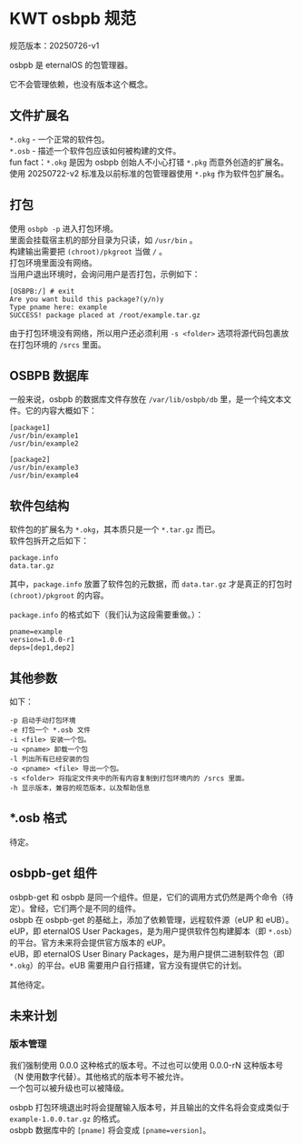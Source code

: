 # KWT osbpb 规范

规范版本：20250726-v1

osbpb 是 eternalOS 的包管理器。

它不会管理依赖，也没有版本这个概念。

## 文件扩展名

`*.okg` - 一个正常的软件包。  
`*.osb` - 描述一个软件包应该如何被构建的文件。  
fun fact：`*.okg` 是因为 osbpb 创始人不小心打错 `*.pkg` 而意外创造的扩展名。使用 20250722-v2 标准及以前标准的包管理器使用 `*.pkg` 作为软件包扩展名。  

## 打包

使用 `osbpb -p` 进入打包环境。  
里面会挂载宿主机的部分目录为只读，如 `/usr/bin` 。  
构建输出需要把 `(chroot)/pkgroot` 当做 `/` 。  
打包环境里面没有网络。  
当用户退出环境时，会询问用户是否打包，示例如下：  

```Terminal
[OSBPB:/] # exit
Are you want build this package?(y/n)y
Type pname here: example
SUCCESS! package placed at /root/example.tar.gz
```

由于打包环境没有网络，所以用户还必须利用 `-s <folder>` 选项将源代码包裹放在打包环境的 `/srcs` 里面。  

## OSBPB 数据库

一般来说，osbpb 的数据库文件存放在 `/var/lib/osbpb/db` 里，是一个纯文本文件。它的内容大概如下：  

```osbpb db
[package1]
/usr/bin/example1
/usr/bin/example2

[package2]
/usr/bin/example3
/usr/bin/example4
```

## 软件包结构

软件包的扩展名为 `*.okg`，其本质只是一个 `*.tar.gz` 而已。  
软件包拆开之后如下：  
```
package.info
data.tar.gz
```

其中，`package.info` 放置了软件包的元数据，而 `data.tar.gz` 才是真正的打包时 `(chroot)/pkgroot` 的内容。

`package.info` 的格式如下（我们认为这段需要重做。）：

```Package Info
pname=example
version=1.0.0-r1
deps=[dep1,dep2]
```

## 其他参数

如下：

```
-p 启动手动打包环境
-e 打包一个 *.osb 文件
-i <file> 安装一个包。
-u <pname> 卸载一个包
-l 列出所有已经安装的包
-o <pname> <file> 导出一个包。
-s <folder> 将指定文件夹中的所有内容复制到打包环境内的 /srcs 里面。
-h 显示版本，兼容的规范版本，以及帮助信息
```

## *.osb 格式

待定。

## osbpb-get 组件

osbpb-get 和 osbpb 是同一个组件。但是，它们的调用方式仍然是两个命令（待定）。曾经，它们两个是不同的组件。  
osbpb 在 osbpb-get 的基础上，添加了依赖管理，远程软件源（eUP 和 eUB）。  
eUP，即 eternalOS User Packages，是为用户提供软件包构建脚本（即 `*.osb`）的平台。官方未来将会提供官方版本的 eUP。  
eUB，即 eternalOS User Binary Packages，是为用户提供二进制软件包（即 `*.okg`）的平台。eUB 需要用户自行搭建，官方没有提供它的计划。  

其他待定。

## 未来计划

### 版本管理

我们强制使用 0.0.0 这种格式的版本号。不过也可以使用 0.0.0-rN 这种版本号（N 使用数字代替）。其他格式的版本号不被允许。  
一个包可以被升级也可以被降级。 

osbpb 打包环境退出时将会提醒输入版本号，并且输出的文件名将会变成类似于 `example-1.0.0.tar.gz` 的格式。  
osbpb 数据库中的 `[pname]` 将会变成 `[pname=version]`。  
